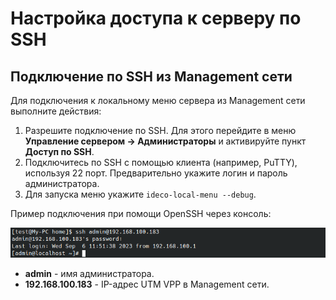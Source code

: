 # Настройка доступа к серверу по SSH

## Подключение по SSH из Management сети

Для подключения к локальному меню сервера из Management сети выполните действия:

1. Разрешите подключение по SSH. Для этого перейдите в меню **Управление сервером -> Администраторы** и активируйте пункт **Доступ по SSH**.
2. Подключитесь по SSH c помощью клиента (например, PuTTY), используя 22 порт. Предварительно укажите логин и пароль администратора.
3. Для запуска меню укажите `ideco-local-menu --debug`.

Пример подключения при помощи OpenSSH через консоль:

![](../../../_images/ssh-access1.png)

* **admin** - имя администратора.
* **192.168.100.183** - IP-адрес UTM VPP в Management сети.